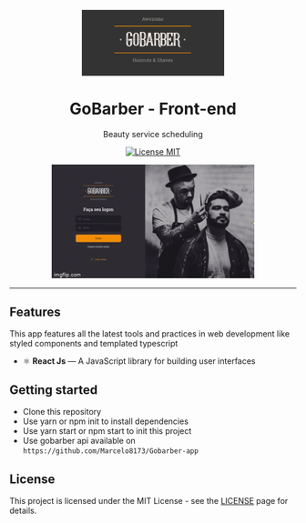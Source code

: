 <h1 align="center">
<br>
  <img src="https://github.com/Marcelo8173/GoBarber-frontEnd/blob/master/src/assets/Captura%20de%20tela%20de%202020-06-05%2022-29-20.png" alt="YOUR_PROJECT_NAME" width="250">
<br>
<br>
GoBarber - Front-end
</h1>

<p align="center">Beauty service scheduling</p>

<p align="center">
  <a href="https://opensource.org/licenses/MIT">
    <img src="https://img.shields.io/badge/License-MIT-blue.svg" alt="License MIT">
  </a>
</p>

[//]: # (Add your gifs/images here:)
<div align="center" >
  <img src="https://github.com/Marcelo8173/GoBarber-frontEnd/blob/master/src/assets/451fr8.gif" alt="demo" height="200">
</div>

<hr />

## Features
[//]: # (Add the features of your project here:)
This app features all the latest tools and practices in web development like styled components and templated typescript

- ⚛️   **React Js**  — A JavaScript library for building user interfaces


## Getting started

- Clone this repository
- Use yarn or npm init to install dependencies
- Use yarn start or npm start to init this project
- Use gobarber api available on `https://github.com/Marcelo8173/Gobarber-app`

## License

This project is licensed under the MIT License - see the [LICENSE](https://opensource.org/licenses/MIT) page for details.
